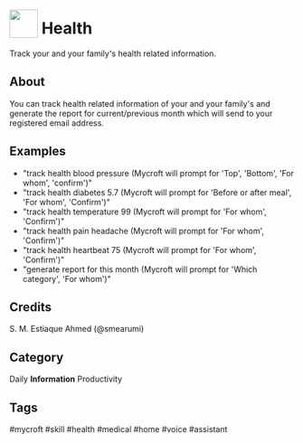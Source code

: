 # <img src='https://raw.githack.com/FortAwesome/Font-Awesome/master/svgs/solid/heartbeat.svg' card_color='#000000' width='50' height='50' style='vertical-align:bottom'/> Health
Track your and your family's health related information.

## About
You can track health related information of your and your family's and generate the report for current/previous month which will send to your registered email address.


## Examples
* "track health blood pressure  (Mycroft will prompt for 'Top', 'Bottom', 'For whom', 'confirm')"
* "track health diabetes 5.7  (Mycroft will prompt for 'Before or after meal', 'For whom', 'Confirm')"
* "track health temperature 99 (Mycroft will prompt for 'For whom', 'Confirm')"
* "track health pain headache (Mycroft will prompt for 'For whom', 'Confirm')"
* "track health heartbeat 75 (Mycroft will prompt for 'For whom', 'Confirm')"
* "generate report for this month (Mycroft will prompt for 'Which category', 'For whom')"

## Credits
S. M. Estiaque Ahmed (@smearumi)

## Category
Daily
**Information**
Productivity

## Tags
#mycroft
#skill
#health
#medical
#home
#voice
#assistant

